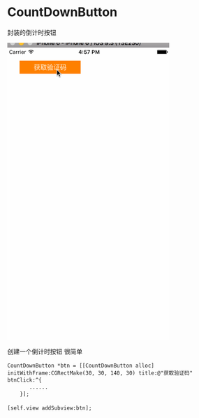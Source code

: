 # CountDownButton
封装的倒计时按钮


![](https://github.com/RunerZhang/CountDownButton/blob/master/CountDown.gif)

创建一个倒计时按钮 很简单
```
CountDownButton *btn = [[CountDownButton alloc] initWithFrame:CGRectMake(30, 30, 140, 30) title:@"获取验证码"  btnClick:^{
       ......
    }];
    
[self.view addSubview:btn];
